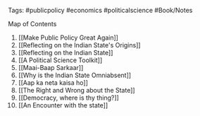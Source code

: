 Tags: #publicpolicy #economics #politicalscience #Book/Notes

Map of Contents
1. [[Make Public Policy Great Again]]
2. [[Reflecting on the Indian State's Origins]]
3. [[Reflecting on the Indian State]]
4. [[A Political Science Toolkit]] 
5. [[Maai-Baap Sarkaar]]
6. [[Why is the Indian State Omniabsent]]
7. [[Aap ka neta kaisa ho]]
8. [[The Right and Wrong about the State]]
9. [[Democracy, where is thy thing?]]
10. [[An Encounter with the state]]